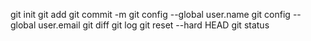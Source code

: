 git init
git add
git commit -m
git config --global user.name
git config --global user.email
git diff
git log
git reset --hard HEAD
git status